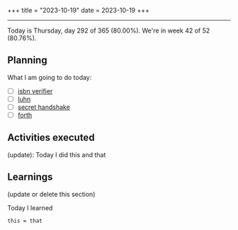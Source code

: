 +++
title = "2023-10-19"
date = 2023-10-19
+++

---

Today is Thursday, day 292 of 365 (80.00%). We're in week 42 of 52 (80.76%). 

## Planning

What I am going to do today: 

- [ ] [isbn verifier](https://exercism.org/tracks/dart/exercises/isbn-verifier)
- [ ] [luhn](https://exercism.org/tracks/dart/exercises/luhn)
- [ ] [secret handshake](https://exercism.org/tracks/dart/exercises/secret-handshake)
- [ ] [forth](https://exercism.org/tracks/dart/exercises/forth)

## Activities executed

(update): Today I did this and that

## Learnings

(update or delete this section)

Today I learned
```
this = that
```
